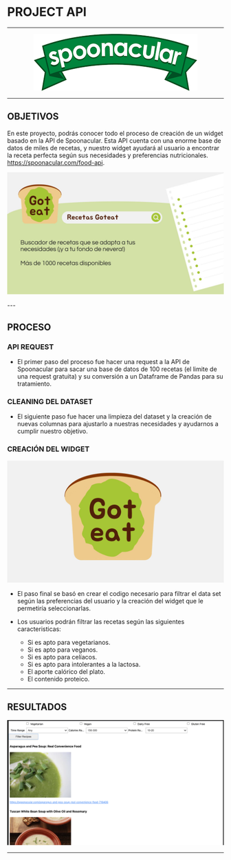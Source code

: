 # PROJECT API

---

<p align="center">
  <img src="images/MiniProjectAPI.png" alt="Mini Project API">
</p>

---

## OBJETIVOS

En este  proyecto, podrás conocer todo el proceso de creación de un  widget basado en la API de Spoonacular. Esta API cuenta con una enorme base de datos de miles de recetas, y nuestro widget ayudará al usuario a encontrar la receta perfecta según sus necesidades y preferencias nutricionales. https://spoonacular.com/food-api.

<p align="center">
  <img src="images/528b95ca-ace5-4bbf-bc4c-bc87135786c8.JPG" alt="Mini Project API">
</p>
---

## PROCESO


### API REQUEST

- El primer paso del proceso fue hacer una request a la API de Spoonacular para sacar una base de datos de 100 recetas (el limite de una request gratuita) y su conversión a un Dataframe de Pandas para su tratamiento.

### CLEANING DEL DATASET

- El siguiente paso fue hacer una limpieza del dataset y la creación de nuevas columnas para ajustarlo a nuestras necesidades y ayudarnos a cumplir nuestro objetivo.
  
### CREACIÓN DEL WIDGET

<p align="center">
  <img src="images/11e6b244-3bcd-4ae3-8766-aa5c93f2054a.JPG" alt="Mini Project API">
</p>

- El paso final se basó en crear el codigo necesario para filtrar el data set según las preferencias del usuario y la creación del widget que le permetiría seleccionarlas.
   
- Los usuarios podrán filtrar las recetas según las siguientes caracteristicas:
  
  - Si es apto para vegetarianos.
  - Si es apto para veganos.
  - Si es apto para celíacos.
  - Si es apto para intolerantes a la lactosa.
  - El aporte calórico del plato.
  - El contenido proteico.


---

## RESULTADOS

<p align="center">
  <img src="images/widget.png" alt="Mini Project API">
</p>


---

